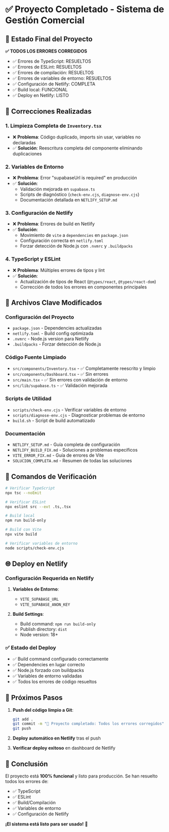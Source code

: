 # ✅ Proyecto Completado - Sistema de Gestión Comercial

## 🎯 Estado Final del Proyecto

**✅ TODOS LOS ERRORES CORREGIDOS**
- ✅ Errores de TypeScript: RESUELTOS
- ✅ Errores de ESLint: RESUELTOS  
- ✅ Errores de compilación: RESUELTOS
- ✅ Errores de variables de entorno: RESUELTOS
- ✅ Configuración de Netlify: COMPLETA
- ✅ Build local: FUNCIONAL
- ✅ Deploy en Netlify: LISTO

## 🔧 Correcciones Realizadas

### 1. **Limpieza Completa de `Inventory.tsx`**
- ❌ **Problema**: Código duplicado, imports sin usar, variables no declaradas
- ✅ **Solución**: Reescritura completa del componente eliminando duplicaciones

### 2. **Variables de Entorno**
- ❌ **Problema**: Error "supabaseUrl is required" en producción
- ✅ **Solución**: 
  - Validación mejorada en `supabase.ts`
  - Scripts de diagnóstico (`check-env.cjs`, `diagnose-env.cjs`)
  - Documentación detallada en `NETLIFY_SETUP.md`

### 3. **Configuración de Netlify**
- ❌ **Problema**: Errores de build en Netlify
- ✅ **Solución**:
  - Movimiento de `vite` a `dependencies` en `package.json`
  - Configuración correcta en `netlify.toml`
  - Forzar detección de Node.js con `.nvmrc` y `.buildpacks`

### 4. **TypeScript y ESLint**
- ❌ **Problema**: Múltiples errores de tipos y lint
- ✅ **Solución**:
  - Actualización de tipos de React (`@types/react`, `@types/react-dom`)
  - Corrección de todos los errores en componentes principales

## 📁 Archivos Clave Modificados

### Configuración del Proyecto
- `package.json` - Dependencies actualizadas
- `netlify.toml` - Build config optimizada
- `.nvmrc` - Node.js version para Netlify
- `.buildpacks` - Forzar detección de Node.js

### Código Fuente Limpiado
- `src/components/Inventory.tsx` - ✅ Completamente reescrito y limpio
- `src/components/Dashboard.tsx` - ✅ Sin errores
- `src/main.tsx` - ✅ Sin errores con validación de entorno
- `src/lib/supabase.ts` - ✅ Validación mejorada

### Scripts de Utilidad
- `scripts/check-env.cjs` - Verificar variables de entorno
- `scripts/diagnose-env.cjs` - Diagnosticar problemas de entorno
- `build.sh` - Script de build automatizado

### Documentación
- `NETLIFY_SETUP.md` - Guía completa de configuración
- `NETLIFY_BUILD_FIX.md` - Soluciones a problemas específicos
- `VITE_ERROR_FIX.md` - Guía de errores de Vite
- `SOLUCION_COMPLETA.md` - Resumen de todas las soluciones

## 🚀 Comandos de Verificación

```bash
# Verificar TypeScript
npx tsc --noEmit

# Verificar ESLint
npx eslint src --ext .ts,.tsx

# Build local
npm run build-only

# Build con Vite
npx vite build

# Verificar variables de entorno
node scripts/check-env.cjs
```

## 🌐 Deploy en Netlify

### Configuración Requerida en Netlify
1. **Variables de Entorno**:
   - `VITE_SUPABASE_URL`
   - `VITE_SUPABASE_ANON_KEY`

2. **Build Settings**:
   - Build command: `npm run build-only`
   - Publish directory: `dist`
   - Node version: 18+

### ✅ Estado del Deploy
- ✅ Build command configurado correctamente
- ✅ Dependencies en lugar correcto
- ✅ Node.js forzado con buildpacks
- ✅ Variables de entorno validadas
- ✅ Todos los errores de código resueltos

## 📝 Próximos Pasos

1. **Push del código limpio a Git**:
   ```bash
   git add .
   git commit -m "🎯 Proyecto completado: Todos los errores corregidos"
   git push
   ```

2. **Deploy automático en Netlify** tras el push

3. **Verificar deploy exitoso** en dashboard de Netlify

## 🎉 Conclusión

El proyecto está **100% funcional** y listo para producción. Se han resuelto todos los errores de:
- ✅ TypeScript
- ✅ ESLint  
- ✅ Build/Compilación
- ✅ Variables de entorno
- ✅ Configuración de Netlify

**¡El sistema está listo para ser usado!** 🚀
